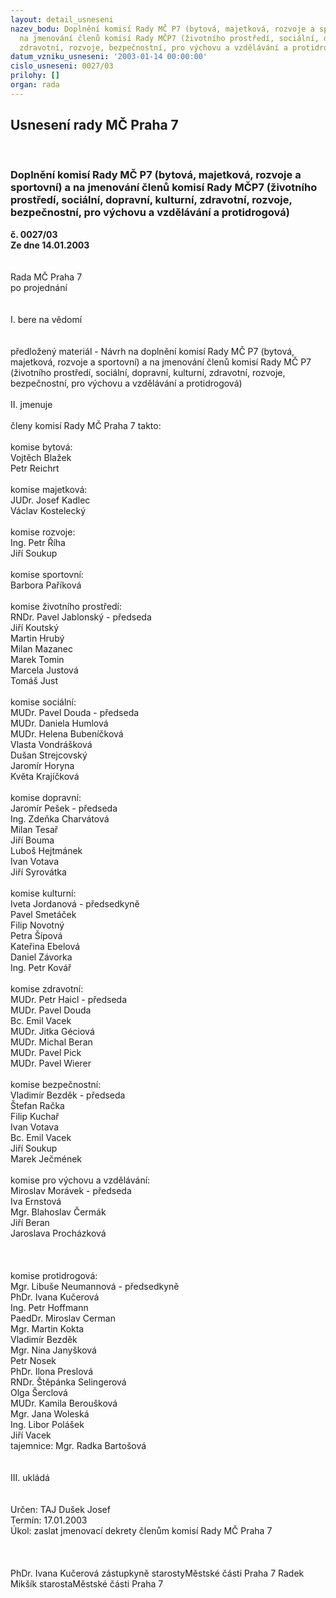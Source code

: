 ```yaml
---
layout: detail_usneseni
nazev_bodu: Doplnění komisí Rady MČ P7 (bytová, majetková, rozvoje a sportovní) a
  na jmenování členů komisí Rady MČP7 (životního prostředí, sociální, dopravní, kulturní,
  zdravotní, rozvoje, bezpečnostní, pro výchovu a vzdělávání a protidrogová)
datum_vzniku_usneseni: '2003-01-14 00:00:00'
cislo_usneseni: 0027/03
prilohy: []
organ: rada
---
```

<div id="ucUsn_pList" class="usn">
	<span><h2>Usnesení rady MČ Praha 7 </h2>
<br></span><div class="standBody">
<span><h3>Doplnění komisí Rady MČ P7 (bytová, majetková, rozvoje a sportovní) a na jmenování členů komisí Rady MČP7 (životního prostředí, sociální, dopravní, kulturní, zdravotní, rozvoje, bezpečnostní, pro výchovu a vzdělávání a protidrogová)</h3></span><div class="center">
		<strong>č. 0027/03</strong><br>
	</div>
<div class="center">
		<strong>Ze dne 14.01.2003</strong><br><br>
	</div>
<br>Rada MČ Praha 7<br>po projednání<br><br><br>I.	bere na vědomí<br><br> <br>předložený materiál - Návrh na doplnění komisí Rady MČ P7 (bytová, majetková, rozvoje a sportovní) a na jmenování členů komisí Rady MČ P7 (životního prostředí, sociální, dopravní, kulturní, zdravotní, rozvoje, bezpečnostní, pro výchovu a vzdělávání a protidrogová)<br><br>II.	jmenuje<br><br>členy komisí Rady MČ Praha 7 takto:<br><br>komise bytová:<br>Vojtěch Blažek<br>Petr Reichrt<br><br>komise majetková:<br>JUDr. Josef Kadlec<br>Václav Kostelecký<br><br>komise rozvoje:<br>Ing. Petr Říha<br>Jiří Soukup<br><br>komise sportovní:<br>Barbora Paříková<br><br>komise životního prostředí:<br>RNDr. Pavel Jablonský - předseda<br>Jiří Koutský<br>Martin Hrubý<br>Milan Mazanec<br>Marek Tomin<br>Marcela Justová<br>Tomáš Just<br><br>komise sociální:<br>MUDr. Pavel Douda - předseda<br>MUDr. Daniela Humlová<br>MUDr. Helena Bubeníčková<br>Vlasta Vondrášková<br>Dušan Strejcovský<br>Jaromír Horyna<br>Květa Krajíčková<br><br>komise dopravní:<br>Jaromír Pešek - předseda<br>Ing. Zdeňka Charvátová<br>Milan Tesař<br>Jiří Bouma<br>Luboš Hejtmánek<br>Ivan Votava<br>Jiří Syrovátka<br><br>komise kulturní:<br>Iveta Jordanová - předsedkyně<br>Pavel Smetáček<br>Filip Novotný<br>Petra Šípová<br>Kateřina Ebelová<br>Daniel Závorka<br>Ing. Petr Kovář<br><br>komise zdravotní:<br>MUDr. Petr Haicl - předseda<br>MUDr. Pavel Douda<br>Bc. Emil Vacek<br>MUDr. Jitka Géciová<br>MUDr. Michal Beran<br>MUDr. Pavel Pick<br>MUDr. Pavel Wierer<br><br>komise bezpečnostní:<br>Vladimír Bezděk - předseda<br>Štefan Račka<br>Filip Kuchař<br>Ivan Votava<br>Bc. Emil Vacek<br>Jiří Soukup<br>Marek Ječmének<br><br>komise pro výchovu a vzdělávání:<br>Miroslav Morávek - předseda<br>Iva Ernstová<br>Mgr. Blahoslav Čermák<br>Jiří Beran<br>Jaroslava Procházková<br><br><br><br>komise protidrogová:<br>Mgr. Libuše Neumannová - předsedkyně<br>PhDr. Ivana Kučerová<br>Ing. Petr Hoffmann<br>PaedDr. Miroslav Cerman<br>Mgr. Martin Kokta<br>Vladimír Bezděk<br>Mgr. Nina Janyšková<br>Petr Nosek<br>PhDr. Ilona Preslová<br>RNDr. Štěpánka Selingerová<br>Olga Šerclová<br>MUDr. Kamila Beroušková<br>Mgr. Jana Woleská<br>Ing. Libor Polášek<br>Jiří Vacek<br>tajemnice: Mgr. Radka Bartošová<br><br><br>III.	ukládá <br><br> <br>Určen:	TAJ Dušek Josef<br>Termín: 17.01.2003<br>Úkol:	zaslat jmenovací dekrety členům komisí Rady MČ Praha 7<br> <br> <br>	<br>PhDr. Ivana Kučerová zástupkyně starostyMěstské části Praha 7	 Radek Mikšík starostaMěstské části Praha 7<br>	<br><br>
</div>
</div>